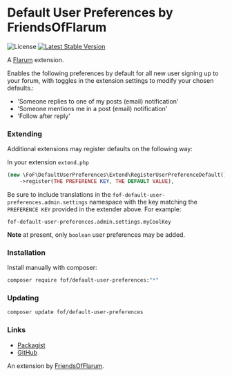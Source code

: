# Default User Preferences by FriendsOfFlarum

![License](https://img.shields.io/badge/license-MIT-blue.svg) [![Latest Stable Version](https://img.shields.io/packagist/v/fof/default-user-preferences.svg)](https://packagist.org/packages/fof/default-user-preferences)

A [Flarum](http://flarum.org) extension.

Enables the following preferences by default for all new user signing up to your forum, with toggles in the extension settings to modify your chosen defaults.:

- 'Someone replies to one of my posts (email) notification'
- 'Someone mentions me in a post (email) notification'
- 'Follow after reply'

### Extending

Additional extensions may register defaults on the following way:

In your extension `extend.php`
```php
(new \FoF\DefaultUserPreferences\Extend\RegisterUserPreferenceDefault())
    ->register(THE PREFERENCE KEY, THE DEFAULT VALUE),
```

Be sure to include translations in the `fof-default-user-preferences.admin.settings` namespace with the key matching the `PREFERENCE KEY` provided in the extender above. For example:

`fof-default-user-preferences.admin.settings.myCoolKey`

**Note** at present, only `boolean` user preferences may be added.

### Installation

Install manually with composer:

```sh
composer require fof/default-user-preferences:"*"
```

### Updating

```sh
composer update fof/default-user-preferences
```

### Links

- [Packagist](https://packagist.org/packages/fof/default-user-preferences)
- [GitHub](https://github.com/FriendsOfFlarum/default-user-preferences)

An extension by [FriendsOfFlarum](https://github.com/FriendsOfFlarum).
